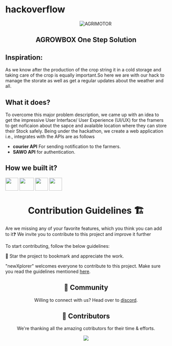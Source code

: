 # hackoverflow
<p align="center">
    <img style="margin: 0 0 0 60px" src=" " alt="AGRIMOTOR"/>
</p>
<div align="center">
<h2>AGROWBOX One Step Solution <h2>
</div>

## Inspiration:
As we know after the production of the crop string it in a cold storage and taking care of the crop is equally important.So here we are with our hack to manage the 
storate as well as get a regular updates about the weather and all.


## What it does?
To overcome this major problem description, we came up with an idea to get the impressive User Interface/ User Experience (UI/UX) for the framers to get noficaion about the sapce and avalaible location where they can store their Stock safely.
Being under the hackathon, we create a web application i.e., integrates with the APIs are as follows

- **courier API** For sending notification to the farmers.
- **SAWO API** for authentication.

## How we built it?
<code><a href="#"><img height="40" width="40" src="https://raw.githubusercontent.com/devstrons/newsXplorer/master/static/assets/img/html.png"></a></code>
<code><a href="#"><img height="40" width="45" src="https://cdn.iconscout.com/icon/free/png-256/figma-682083.png"></a></code>
<code><a href="#"><img height="40" width="40" src="https://cdn.iconscout.com/icon/free/png-256/css-131-722685.png"></a></code>
<code><a href="#"><img height="40" width="40" src="https://user-images.githubusercontent.com/71369943/125153949-d8854280-e174-11eb-99bd-af46a5767a54.png"></a></code>

<h1 align="center" style="font-weight:bold">Contribution Guidelines 🏗</h1>
Are we missing any of your favorite features, which you think you can add to it❓ We invite you to contribute to this project and improve it further

To start contributing, follow the below guidelines: 

🌟 Star the project to bookmark and appreciate the work.

"newXplorer" welcomes everyone to contribute to this project. Make sure you read the guidelines mentioned [here](https://github.com/devstrons/newXplorer/blob/main/CONTRIBUTING.md).

<h2 align="center" style="font-weight:bold">🤝 Community</h2>
<p align="center">
Willing to connect with us? 
Head over to <a href="https://discord.gg/MVujzTBqed" >discord</a>.
</p>

<h2 align="center" style="font-weight:bold">🌈 Contributors</h2>
<p align="center">
We're thanking all the amazing cotributors for their time & efforts.
</p>
<p align="center">
<a href="https://github.com/guptasajal411/hackoverflow/graphs/contributors">
  <img src="https://contrib.rocks/image?repo=guptasajal411/hackoverflow" />
</a>
</p>

